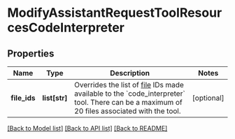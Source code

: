 # ModifyAssistantRequestToolResourcesCodeInterpreter

## Properties
Name | Type | Description | Notes
------------ | ------------- | ------------- | -------------
**file_ids** | **list[str]** | Overrides the list of [file](/docs/api-reference/files) IDs made available to the &#x60;code_interpreter&#x60; tool. There can be a maximum of 20 files associated with the tool.  | [optional] 

[[Back to Model list]](../README.md#documentation-for-models) [[Back to API list]](../README.md#documentation-for-api-endpoints) [[Back to README]](../README.md)

